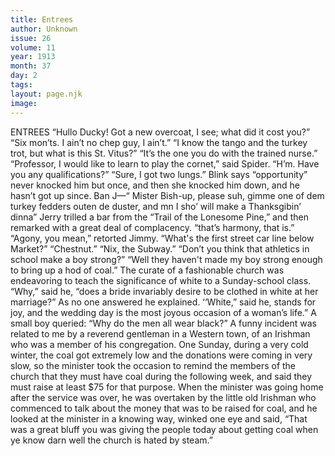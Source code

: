 ```yaml
---
title: Entrees
author: Unknown
issue: 26
volume: 11
year: 1913
month: 37
day: 2
tags:
layout: page.njk
image:
---
```

ENTREES    “Hullo Ducky! Got a new overcoat, I see; what did it cost you?”    “Six mon’ts. I ain’t no chep guy, I ain’t.”       “I know the tango and the turkey trot, but what is this St. Vitus?”    “It’s the one you do with the trained nurse.”       “Professor, I would like to learn to play the cornet,” said Spider.    “H’m. Have you any qualifications?”    “Sure, I got two lungs.”       Blink says “opportunity” never knocked him but once, and then she knocked him down, and he hasn’t got up since.       Ban J—“ Mister Bish-up, please suh, gimme one of dem turkey fedders outen de duster, and mn I sho’ will make a Thanksgibin’ dinna”      Jerry trilled a bar from the “Trail of the Lonesome Pine,” and then remarked with a great deal of complacency. “that’s harmony, that is.”    “Agony, you mean,” retorted Jimmy.       “What's the first street car line below Market?”    “Chestnut.”    “Nix, the Subway.”       “Don’t you think that athletics in school make a boy strong?”    “Well they haven't made my boy strong enough to bring up a hod of coal.”       The curate of a fashionable church was endeavoring to teach the significance of white to a Sunday-school class. “Why,” said he, “does a bride invariably desire to be clothed in white at her marriage?” As no one answered he explained. ‘‘White,” said he, stands for joy, and the wedding day is the most joyous occasion of a woman’s life.” A small boy queried: “Why do the men all wear black?”       A funny incident was related to me by a reverend gentleman in a Western town, of an Irishman who was a member of his congregation. One Sunday, during a very cold winter, the coal got extremely low and the donations were coming in very slow, so the minister took the occasion to remind the members of the church that they must have coal during the following week, and said they must raise at least $75 for that purpose. When the minister was going home after the service was over, he was overtaken by the little old Irishman who commenced to talk about the money that was to be raised for coal, and he looked at the minister in a knowing way, winked one eye and said, “That was a great bluff you was giving the people today about getting coal when ye know darn well the church is hated by steam.”

